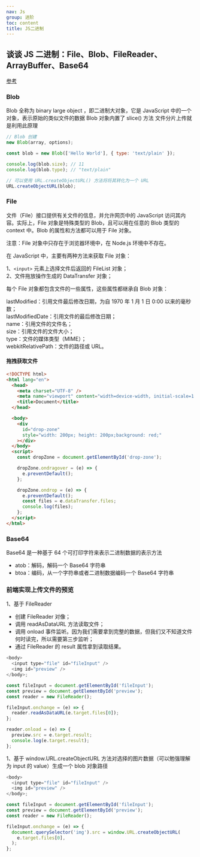 ```yaml
---
nav: Js
group: 进阶
toc: content
title: JS二进制
---
```


## 谈谈 JS 二进制：File、Blob、FileReader、ArrayBuffer、Base64

<a href="https://juejin.cn/post/7148254347401363463" target="_blank">参考</a>

### Blob

Blob 全称为 binary large object ，即二进制大对象，它是 JavaScript 中的一个对象，表示原始的类似文件的数据
Blob 对象内置了 slice() 方法 文件分片上传就是利用此原理

```js
// Blob 创建
new Blob(array, options);

const blob = new Blob(['Hello World'], { type: 'text/plain' });

console.log(blob.size); // 11
console.log(blob.type); // "text/plain"

// 可以使用 URL.createObjectURL() 方法将将其转化为一个 URL
URL.createObjectURL(blob);
```

### File

文件（File）接口提供有关文件的信息，并允许网页中的 JavaScript 访问其内容。实际上，File 对象是特殊类型的 Blob，且可以用在任意的 Blob 类型的 context 中。Blob 的属性和方法都可以用于 File 对象。

注意：File 对象中只存在于浏览器环境中，在 Node.js 环境中不存在。

在 JavaScript 中，主要有两种方法来获取 File 对象：

1、`<input>` 元素上选择文件后返回的 FileList 对象；<br/>
2、文件拖放操作生成的 DataTransfer 对象；<br/>

每个 File 对象都包含文件的一些属性，这些属性都继承自 Blob 对象：<br/>

lastModified：引用文件最后修改日期，为自 1970 年 1 月 1 日 0:00 以来的毫秒数；<br/>
lastModifiedDate：引用文件的最后修改日期；<br/>
name：引用文件的文件名；<br/>
size：引用文件的文件大小；<br/>
type：文件的媒体类型（MIME）；<br/>
webkitRelativePath：文件的路径或 URL。<br/>

#### 拖拽获取文件

```html
<!DOCTYPE html>
<html lang="en">
  <head>
    <meta charset="UTF-8" />
    <meta name="viewport" content="width=device-width, initial-scale=1.0" />
    <title>Document</title>
  </head>

  <body>
    <div
      id="drop-zone"
      style="width: 200px; height: 200px;background: red;"
    ></div>
  </body>
  <script>
    const dropZone = document.getElementById('drop-zone');

    dropZone.ondragover = (e) => {
      e.preventDefault();
    };

    dropZone.ondrop = (e) => {
      e.preventDefault();
      const files = e.dataTransfer.files;
      console.log(files);
    };
  </script>
</html>
```

### Base64

Base64 是一种基于 64 个可打印字符来表示二进制数据的表示方法

- atob：解码，解码一个 Base64 字符串<br/>
- btoa：编码，从一个字符串或者二进制数据编码一个 Base64 字符串<br/>

### 前端实现上传文件的预览

1、基于 FileReader

- 创建 FileReader 对像；
- 调用 readAsDataURL 方法读取文件；
- 调用 onload 事件监听。因为我们需要拿到完整的数据，但我们又不知道文件何时读完，所以需要第三步监听；
- 通过 FileReader 的 result 属性拿到读取结果。

```js
<body>
  <input type="file" id="fileInput" />
  <img id="preview" />
</body>;

const fileInput = document.getElementById('fileInput');
const preview = document.getElementById('preview');
const reader = new FileReader();

fileInput.onchange = (e) => {
  reader.readAsDataURL(e.target.files[0]);
};

reader.onload = (e) => {
  preview.src = e.target.result;
  console.log(e.target.result);
};
```

1、基于 window.URL.createObjectURL
方法对选择的图片数据（可以勉强理解为 input 的 value）生成一个 blob 对象路径

```js
<body>
  <input type="file" id="fileInput" />
  <img id="preview" />
</body>;

const fileInput = document.getElementById('fileInput');
const preview = document.getElementById('preview');
const reader = new FileReader();

fileInput.onchange = (e) => {
  document.querySelector('img').src = window.URL.createObjectURL(
    e.target.files[0],
  );
};
```
